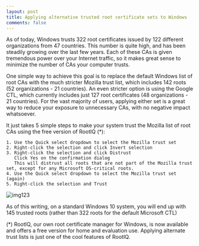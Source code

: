 ```yaml
---
layout: post
title: Applying alternative trusted root certificate sets to Windows
comments: false
---
```


As of today, Windows trusts 322 root certificates issued by 122 different organizations from 47 countries. This number is quite high, and has been steadily growing over the last few years. Each of these CAs is given tremendous power over your Internet traffic, so it makes great sense to minimize the number of CAs your computer trusts. 

One simple way to achieve this goal is to replace the default Windows list of root CAs with the much stricter Mozilla trust list, which includes 142 roots (52 organizations - 21 countries). An even stricter option is using the Google CTL, which currently includes just 127 root certificates (48 organizations - 21 countries). For the vast majority of users, applying either set is a great way to reduce your exposure to unnecessary CAs, with no negative impact whatsoever.

It just takes 5 simple steps to make your system trust the Mozilla list of root CAs using the free version of RootIQ (*):

    1. Use the Quick select dropdown to select the Mozilla trust set
    2. Right-click the selection and click Invert selection
    3. Right-click the selection and click Distrust
       Click Yes on the confirmation dialog
       This will distrust all roots that are not part of the Mozilla trust set, except for any Microsoft OS-critical roots.
    4. Use the Quick select dropdown to select the Mozilla trust set (again)
    5. Right-click the selection and Trust

![img123](https://nsa40.casimages.com/img/2020/10/17/201017023914436079.png)

As of this writing, on a standard Windows 10 system, you will end up with 145 trusted roots (rather than 322 roots for the default Microsoft CTL) 

(*) RootIQ, our own root certificate manager for Windows, is now available and offers a free version for home and evaluation use. Applying alternate trust lists is just one of the cool features of RootIQ.
